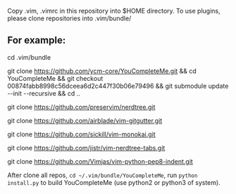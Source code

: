 Copy .vim, .vimrc in this repository into $HOME directory.
To use plugins, please clone repositories into .vim/bundle/

## For example:

  cd .vim/bundle
 
  git clone https://github.com/ycm-core/YouCompleteMe.git && cd YouCompleteMe && git checkout 00874fabb8998c56dceea6d2c447f30b06e79496 && git submodule update --init --recursive && cd ..
  
  git clone https://github.com/preservim/nerdtree.git
  
  git clone https://github.com/airblade/vim-gitgutter.git
  
  git clone https://github.com/sickill/vim-monokai.git
  
  git clone https://github.com/jistr/vim-nerdtree-tabs.git
  
  git clone https://github.com/Vimjas/vim-python-pep8-indent.git

After clone all repos, `cd ~/.vim/bundle/YouCompleteMe`, run `python install.py` to build YouCompleteMe (use python2 or python3 of system).
